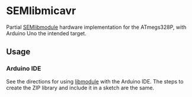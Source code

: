 # SEMlibmicavr
Partial [SEMlibmodule][libmodule] hardware implementation for the ATmegs328P, with Arduino Uno the intended target.

## Usage
### Arduino IDE
See the directions for using [libmodule] with the Arduino IDE. The steps to create the ZIP library and include it in a sketch are the same.

[libmodule]: https://github.com/TeddyHut/SEMlibmodule
